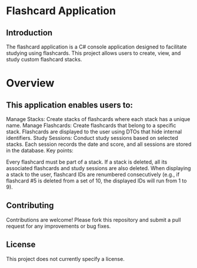 # Flashcard Application

## Introduction
The flashcard application is a C# console application designed to facilitate studying using flashcards. This project allows users to create, view, and study custom flashcard stacks.
 
# Overview
## This application enables users to:

Manage Stacks: Create stacks of flashcards where each stack has a unique name.
Manage Flashcards: Create flashcards that belong to a specific stack. Flashcards are displayed to the user using DTOs that hide internal identifiers.
Study Sessions: Conduct study sessions based on selected stacks. Each session records the date and score, and all sessions are stored in the database.
Key points:

Every flashcard must be part of a stack.
If a stack is deleted, all its associated flashcards and study sessions are also deleted.
When displaying a stack to the user, flashcard IDs are renumbered consecutively (e.g., if flashcard #5 is deleted from a set of 10, the displayed IDs will run from 1 to 9).

 
## Contributing
Contributions are welcome! Please fork this repository and submit a pull request for any improvements or bug fixes.

## License
This project does not currently specify a license.

 
 